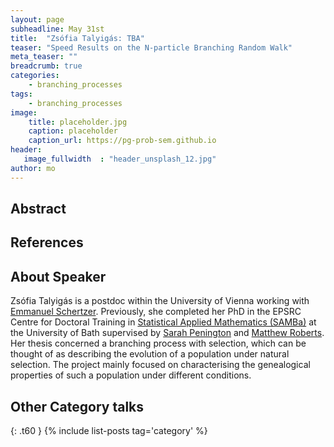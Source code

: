 ```yaml
---
layout: page
subheadline: May 31st
title:  "Zsófia Talyigás: TBA"
teaser: "Speed Results on the N-particle Branching Random Walk"
meta_teaser: ""
breadcrumb: true
categories:
    - branching_processes
tags:
    - branching_processes
image:
    title: placeholder.jpg
    caption: placeholder
    caption_url: https://pg-prob-sem.github.io
header:
   image_fullwidth  : "header_unsplash_12.jpg"
author: mo
---
```


## Abstract

## References

## About Speaker

Zsófia Talyigás is a postdoc within the University of Vienna working with [Emmanuel Schertzer](https://homepage.univie.ac.at/emmanuel.schertzer/). Previously, she completed her PhD in the EPSRC Centre for Doctoral Training in [Statistical Applied Mathematics (SAMBa)](https://samba.ac.uk) at the University of Bath supervised by [Sarah Penington](https://people.bath.ac.uk/sp2355/) and [Matthew Roberts](https://people.bath.ac.uk/mir20/). Her thesis concerned a branching process with selection, which can be thought of as describing the evolution of a population under natural selection. The project mainly focused on characterising the genealogical properties of such a population under different conditions.


## Other Category talks
{: .t60 }
{% include list-posts tag='category' %}



